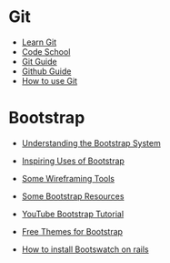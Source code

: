 # Git

- [Learn Git](https://www.codecademy.com/learn/learn-git)
- [Code School](https://www.codeschool.com/courses/git-real)
- [Git Guide](http://rogerdudler.github.io/git-guide/)
- [Github Guide](https://guides.github.com/)
- [How to use Git](https://www.youtube.com/playlist?list=PLjQo0sojbbxVHcVN4h9DMu6U6spKk21uP)

# Bootstrap 


* <a href="https://scotch.io/tutorials/understanding-the-bootstrap-3-grid-system">Understanding the Bootstrap System</a><br>

* <a href="http://expo.getbootstrap.com/">Inspiring Uses of Bootstrap</a><br>

* <a href="http://www.creativebloq.com/wireframes/top-wireframing-tools-11121302">Some Wireframing Tools</a>

* <a href="https://startbootstrap.com/bootstrap-resources/">Some Bootstrap Resources</a>

* <a href="https://www.youtube.com/watch?v=gqOEoUR5RHg">YouTube Bootstrap Tutorial</a>

* <a href= "https://bootswatch.com/ "> Free Themes for Bootstrap </a>

* <a href ="http://stackoverflow.com/questions/14796962/mongoose-schema-reference"> How to install Bootswatch on rails </a>
